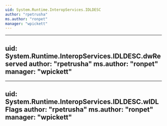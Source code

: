 ```yaml
---
uid: System.Runtime.InteropServices.IDLDESC
author: "rpetrusha"
ms.author: "ronpet"
manager: "wpickett"
---
```


---
uid: System.Runtime.InteropServices.IDLDESC.dwReserved
author: "rpetrusha"
ms.author: "ronpet"
manager: "wpickett"
---

---
uid: System.Runtime.InteropServices.IDLDESC.wIDLFlags
author: "rpetrusha"
ms.author: "ronpet"
manager: "wpickett"
---
